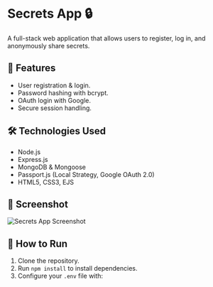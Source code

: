 # Secrets App 🔒

A full-stack web application that allows users to register, log in, and anonymously share secrets.

## 🚀 Features
- User registration & login.
- Password hashing with bcrypt.
- OAuth login with Google.
- Secure session handling.

## 🛠️ Technologies Used
- Node.js
- Express.js
- MongoDB & Mongoose
- Passport.js (Local Strategy, Google OAuth 2.0)
- HTML5, CSS3, EJS

## 📸 Screenshot
![Secrets App Screenshot](screenshot.png)

## 📂 How to Run
1. Clone the repository.
2. Run `npm install` to install dependencies.
3. Configure your `.env` file with:
